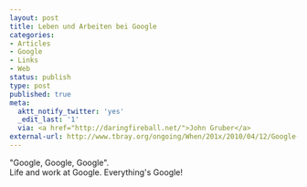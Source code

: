 ```yaml
---
layout: post
title: Leben und Arbeiten bei Google
categories:
- Articles
- Google
- Links
- Web
status: publish
type: post
published: true
meta:
  aktt_notify_twitter: 'yes'
  _edit_last: '1'
  via: <a href="http://daringfireball.net/">John Gruber</a>
external-url: http://www.tbray.org/ongoing/When/201x/2010/04/12/Google-Vignettes
---
```

"Google, Google, Google".  
<span class="en">Life and work at Google. Everything's Google!</span>
